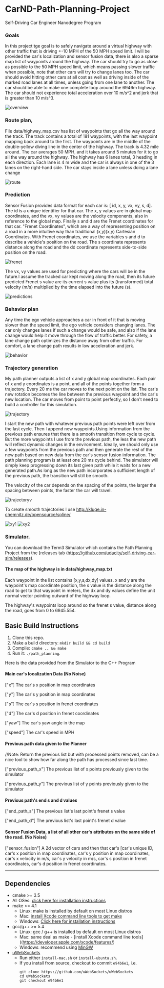 # CarND-Path-Planning-Project
Self-Driving Car Engineer Nanodegree Program
   
### Goals
In this project tge goal is to safely navigate around a virtual highway with other traffic that is driving +-10 MPH of the 50 MPH speed limit. I will be provided the car's localization and sensor fusion data, there is also a sparse map list of waypoints around the highway. The car should try to go as close as possible to the 50 MPH speed limit, which means passing slower traffic when possible, note that other cars will try to change lanes too. The car should avoid hitting other cars at all cost as well as driving inside of the marked road lanes at all times, unless going from one lane to another. The car should be able to make one complete loop around the 6946m highway. The car should not experience total acceleration over 10 m/s^2 and jerk that is greater than 10 m/s^3.

![overview](images/overview.png)

### Route plan, 
File data/highway_map.csv has list of waypoints that go all the way around the track. The track contains a total of 181 waypoints, with the last waypoint mapping back around to the first. The waypoints are in the middle of the double-yellow diving line in the center of the highway.
The track is 4.32 mile around. The car averages 50 MPH, and it takes around 5 minutes for it to go all the way around the highway.
The highway has 6 lanes total, 3 heading in each direction. Each lane is 4 m wide and the car is always in one of the 3 lanes on the right-hand side. The car stays inside a lane unless doing a lane change

![route](images/screenshot.png)

### Prediction
Sensor Fusion provides data format for each car is: [ id, x, y, vx, vy, s, d]. The id is a unique identifier for that car. The x, y values are in global map coordinates, and the vx, vy values are the velocity components, also in reference to the global map. Finally s and d are the Frenet coordinates for that car. 
"Frenet Coordinates", which are a way of representing position on a road in a more intuitive way than traditional (x,y)(x,y) Cartesian Coordinates. With Frenet coordinates, we use the variables s and d to describe a vehicle's position on the road. The s coordinate represents distance along the road and the dd coordinate represents side-to-side position on the road.

![frenet](images/frenet.png)

The vx, vy values are used for predicting where the cars will be in the future.I assume the tracked car kept moving along the road, then its future predicted Frenet s value are its current s value plus its (transformed) total velocity (m/s) multiplied by the time elapsed into the future (s).

![predictions](images/predictions.png)

### Behavior plan
Any time the ego vehicle approaches a car in front of it that is moving slower than the speed limit, the ego vehicle considers changing lanes.
The car only changes lanes if such a change would be safe, and also if the lane change would help it move through the flow of traffic better.
For safety, a lane change path optimizes the distance away from other traffic. For comfort, a lane change path results in low acceleration and jerk. 

![behavior](images/behavior.png)

### Trajectory generation
My path planner outputs a list of x and y global map coordinates. Each pair of x and y coordinates is a point, and all of the points together form a trajectory. 
Every 20 ms the car moves to the next point on the list. The car's new rotation becomes the line between the previous waypoint and the car's new location.
The car moves from point to point perfectly, so I don't need to build a controller for this simulation.

![trajectory](images/trajectory.jpg)

I start the new path with whatever previous path points were left over from the last cycle. Then I append new waypoints.Using information from the previous path ensures that there is a smooth transition from cycle to cycle. But the more waypoints I use from the previous path, the less the new path will reflect dynamic changes in the environment.
Ideally, we should only use a few waypoints from the previous path and then generate the rest of the new path based on new data from the car's sensor fusion information.
The path planning program is at least one 20 ms cycle behind. The simulator will simply keep progressing down its last given path while it waits for a new generated path.As long as the new path incorporates a sufficient length of the previous path, the transition will still be smooth.

The velocity of the car depends on the spacing of the points, the larger the spacing between points, the faster the car will travel. 

![trajectoryv](images/trajectory.png)

To create smooth trajectories I use http://kluge.in-chemnitz.de/opensource/spline/

![xy1](images/xy1.jpg)
![xy2](images/xy2.png)

### Simulator.
You can download the Term3 Simulator which contains the Path Planning Project from the [releases tab (https://github.com/udacity/self-driving-car-sim/releases).


#### The map of the highway is in data/highway_map.txt
Each waypoint in the list contains  [x,y,s,dx,dy] values. x and y are the waypoint's map coordinate position, the s value is the distance along the road to get to that waypoint in meters, the dx and dy values define the unit normal vector pointing outward of the highway loop.

The highway's waypoints loop around so the frenet s value, distance along the road, goes from 0 to 6945.554.

## Basic Build Instructions

1. Clone this repo.
2. Make a build directory: `mkdir build && cd build`
3. Compile: `cmake .. && make`
4. Run it: `./path_planning`.

Here is the data provided from the Simulator to the C++ Program

#### Main car's localization Data (No Noise)

["x"] The car's x position in map coordinates

["y"] The car's y position in map coordinates

["s"] The car's s position in frenet coordinates

["d"] The car's d position in frenet coordinates

["yaw"] The car's yaw angle in the map

["speed"] The car's speed in MPH

#### Previous path data given to the Planner

//Note: Return the previous list but with processed points removed, can be a nice tool to show how far along
the path has processed since last time. 

["previous_path_x"] The previous list of x points previously given to the simulator

["previous_path_y"] The previous list of y points previously given to the simulator

#### Previous path's end s and d values 

["end_path_s"] The previous list's last point's frenet s value

["end_path_d"] The previous list's last point's frenet d value

#### Sensor Fusion Data, a list of all other car's attributes on the same side of the road. (No Noise)

["sensor_fusion"] A 2d vector of cars and then that car's [car's unique ID, car's x position in map coordinates, car's y position in map coordinates, car's x velocity in m/s, car's y velocity in m/s, car's s position in frenet coordinates, car's d position in frenet coordinates. 

---

## Dependencies

* cmake >= 3.5
 * All OSes: [click here for installation instructions](https://cmake.org/install/)
* make >= 4.1
  * Linux: make is installed by default on most Linux distros
  * Mac: [install Xcode command line tools to get make](https://developer.apple.com/xcode/features/)
  * Windows: [Click here for installation instructions](http://gnuwin32.sourceforge.net/packages/make.htm)
* gcc/g++ >= 5.4
  * Linux: gcc / g++ is installed by default on most Linux distros
  * Mac: same deal as make - [install Xcode command line tools]((https://developer.apple.com/xcode/features/)
  * Windows: recommend using [MinGW](http://www.mingw.org/)
* [uWebSockets](https://github.com/uWebSockets/uWebSockets)
  * Run either `install-mac.sh` or `install-ubuntu.sh`.
  * If you install from source, checkout to commit `e94b6e1`, i.e.
    ```
    git clone https://github.com/uWebSockets/uWebSockets 
    cd uWebSockets
    git checkout e94b6e1
    ```


